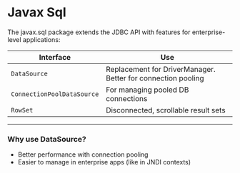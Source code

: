 # Javax Sql

The javax.sql package extends the JDBC API with features for enterprise-level applications:

| Interface                  | Use                                                          |
| -------------------------- | ------------------------------------------------------------ |
| `DataSource`               | Replacement for DriverManager. Better for connection pooling |
| `ConnectionPoolDataSource` | For managing pooled DB connections                           |
| `RowSet`                   | Disconnected, scrollable result sets                         |

---
### Why use DataSource?
- Better performance with connection pooling
- Easier to manage in enterprise apps (like in JNDI contexts)


